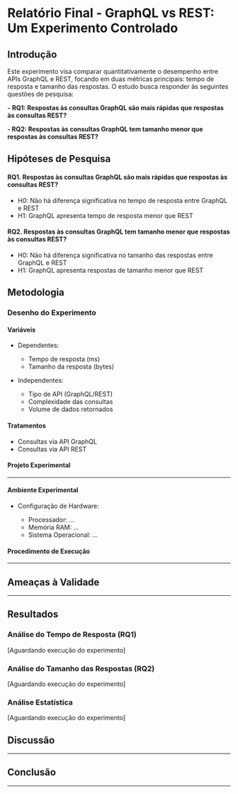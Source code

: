 # Relatório Final - GraphQL vs REST: Um Experimento Controlado

## Introdução

Este experimento visa comparar quantitativamente o desempenho entre APIs GraphQL e REST, focando em duas métricas principais: tempo de resposta e tamanho das respostas. O estudo busca responder às seguintes questões de pesquisa:

**-** **RQ1: Respostas às consultas GraphQL são mais rápidas que respostas às consultas REST?**

**- RQ2: Respostas às consultas GraphQL tem tamanho menor que respostas às consultas REST?**


## Hipóteses de Pesquisa
#### RQ1. Respostas às consultas GraphQL são mais rápidas que respostas às consultas REST?

  - H0: Não há diferença significativa no tempo de resposta entre GraphQL e REST
  - H1: GraphQL apresenta tempo de resposta menor que REST
    
#### RQ2. Respostas às consultas GraphQL tem tamanho menor que respostas às consultas REST?

  - H0: Não há diferença significativa no tamanho das respostas entre GraphQL e REST
  - H1: GraphQL apresenta respostas de tamanho menor que REST

## Metodologia

### Desenho do Experimento

#### Variáveis

- Dependentes:
  - Tempo de resposta (ms)
  - Tamanho da resposta (bytes)
    
- Independentes:
  - Tipo de API (GraphQL/REST)
  - Complexidade das consultas
  - Volume de dados retornados
  
#### Tratamentos

  - Consultas via API GraphQL
  - Consultas via API REST
 
#### Projeto Experimental

------------------------

#### Ambiente Experimental

  - Configuração de Hardware:

    - Processador: ...
    - Memória RAM: ...
    - Sistema Operacional: ...
   
#### Procedimento de Execução

--------------

## Ameaças à Validade

------------------

## Resultados

### Análise do Tempo de Resposta (RQ1)
[Aguardando execução do experimento]

### Análise do Tamanho das Respostas (RQ2)
[Aguardando execução do experimento]

### Análise Estatística
[Aguardando execução do experimento]

## Discussão

----------------------

## Conclusão

----------------------
